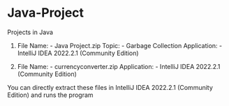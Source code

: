 # Java-Project
Projects in Java

1. File Name: - Java Project.zip
Topic: - Garbage Collection
Application: - IntelliJ IDEA 2022.2.1 (Community Edition)

2. File Name: - currencyconverter.zip
Application: - IntelliJ IDEA 2022.2.1 (Community Edition)

You can directly extract these files in IntelliJ IDEA 2022.2.1 (Community Edition) and runs the program
